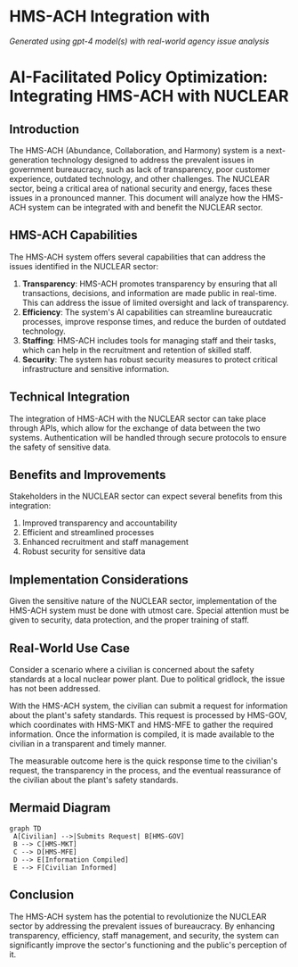 # HMS-ACH Integration with 

*Generated using gpt-4 model(s) with real-world agency issue analysis*

# AI-Facilitated Policy Optimization: Integrating HMS-ACH with NUCLEAR

## Introduction

The HMS-ACH (Abundance, Collaboration, and Harmony) system is a next-generation technology designed to address the prevalent issues in government bureaucracy, such as lack of transparency, poor customer experience, outdated technology, and other challenges. The NUCLEAR sector, being a critical area of national security and energy, faces these issues in a pronounced manner. This document will analyze how the HMS-ACH system can be integrated with and benefit the NUCLEAR sector.

## HMS-ACH Capabilities

The HMS-ACH system offers several capabilities that can address the issues identified in the NUCLEAR sector:

1. **Transparency**: HMS-ACH promotes transparency by ensuring that all transactions, decisions, and information are made public in real-time. This can address the issue of limited oversight and lack of transparency.
2. **Efficiency**: The system's AI capabilities can streamline bureaucratic processes, improve response times, and reduce the burden of outdated technology.
3. **Staffing**: HMS-ACH includes tools for managing staff and their tasks, which can help in the recruitment and retention of skilled staff.
4. **Security**: The system has robust security measures to protect critical infrastructure and sensitive information.

## Technical Integration

The integration of HMS-ACH with the NUCLEAR sector can take place through APIs, which allow for the exchange of data between the two systems. Authentication will be handled through secure protocols to ensure the safety of sensitive data.

## Benefits and Improvements

Stakeholders in the NUCLEAR sector can expect several benefits from this integration:

1. Improved transparency and accountability
2. Efficient and streamlined processes
3. Enhanced recruitment and staff management
4. Robust security for sensitive data

## Implementation Considerations

Given the sensitive nature of the NUCLEAR sector, implementation of the HMS-ACH system must be done with utmost care. Special attention must be given to security, data protection, and the proper training of staff.

## Real-World Use Case

Consider a scenario where a civilian is concerned about the safety standards at a local nuclear power plant. Due to political gridlock, the issue has not been addressed.

With the HMS-ACH system, the civilian can submit a request for information about the plant's safety standards. This request is processed by HMS-GOV, which coordinates with HMS-MKT and HMS-MFE to gather the required information. Once the information is compiled, it is made available to the civilian in a transparent and timely manner.

The measurable outcome here is the quick response time to the civilian's request, the transparency in the process, and the eventual reassurance of the civilian about the plant's safety standards.

## Mermaid Diagram

```
graph TD
 A[Civilian] -->|Submits Request| B[HMS-GOV]
 B --> C[HMS-MKT]
 C --> D[HMS-MFE]
 D --> E[Information Compiled]
 E --> F[Civilian Informed]
```

## Conclusion

The HMS-ACH system has the potential to revolutionize the NUCLEAR sector by addressing the prevalent issues of bureaucracy. By enhancing transparency, efficiency, staff management, and security, the system can significantly improve the sector's functioning and the public's perception of it.